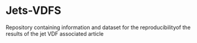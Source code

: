 # Jets-VDFS
 Repository containing information and dataset for the reproducibilityof the results of the jet VDF associated article

